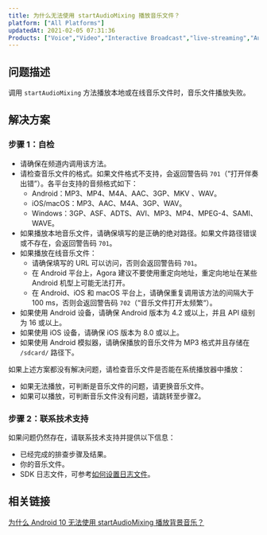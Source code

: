 ```yaml
---
title: 为什么无法使用 startAudioMixing 播放音乐文件？
platform: ["All Platforms"]
updatedAt: 2021-02-05 07:31:36
Products: ["Voice","Video","Interactive Broadcast","live-streaming","Audio Broadcast"]
---
```

## 问题描述

调用 `startAudioMixing` 方法播放本地或在线音乐文件时，音乐文件播放失败。

## 解决方案

### 步骤 1：自检

- 请确保在频道内调用该方法。
- 请检查音乐文件的格式。如果文件格式不支持，会返回警告码 `701`（“打开伴奏出错”）。各平台支持的音频格式如下：
  - Android：MP3、MP4、M4A、AAC、3GP、MKV 、WAV。
  - iOS/macOS：MP3、AAC、M4A、3GP、WAV。
  - Windows：3GP、ASF、ADTS、AVI、MP3、MP4、MPEG-4、SAMI、WAVE。
- 如果播放本地音乐文件，请确保填写的是正确的绝对路径。如果文件路径错误或不存在，会返回警告码 `701`。
- 如果播放在线音乐文件：
  - 请确保填写的 URL 可以访问，否则会返回警告码 `701`。
  - 在 Android 平台上，Agora 建议不要使用重定向地址，重定向地址在某些 Android 机型上可能无法打开。
  - 在 Android、iOS 和 macOS 平台上，请确保重复调用该方法的间隔大于 100 ms，否则会返回警告码 `702`（“音乐文件打开太频繁“）。
- 如果使用 Android 设备，请确保 Android 版本为 4.2 或以上，并且 API 级别为 16 或以上。
- 如果使用 iOS 设备，请确保 iOS 版本为 8.0 或以上。
- 如果使用 Android 模拟器，请确保播放的音乐文件为 MP3 格式并且存储在 `/sdcard/` 路径下。

如果上述方案都没有解决问题，请检查音乐文件是否能在系统播放器中播放：
 - 如果无法播放，可判断是音乐文件的问题，请更换音乐文件。
 - 如果可以播放，可判断音乐文件没有问题，请跳转至步骤2。

### 步骤 2：联系技术支持

如果问题仍然存在，请联系技术支持并提供以下信息：

- 已经完成的排查步骤及结果。
- 你的音乐文件。
- SDK 日志文件，可参考[如何设置日志文件](https://docs.agora.io/cn/faq/logfile)。

## 相关链接

[为什么 Android 10 无法使用 startAudioMixing 播放背景音乐？](https://docs.agora.io/cn/Video/faq/android_startaudiomixing_permission)
